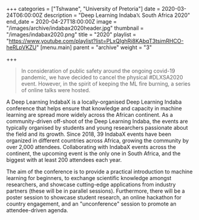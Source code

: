 +++
categories = ["Tshwane", "University of Pretoria"]
date = 2020-03-24T06:00:00Z
description = "Deep Learning Indaba𝕏 South Africa 2020"
end_date = 2020-04-27T18:00:00Z
image = "/images/archive/indabax2020header.jpg"
thumbnail = "/images/indabax2020.png"
title = "2020"
playlist = "https://www.youtube.com/playlist?list=PLxQIghRi8KAbqT3tsimRHCO-heRLpVKZU"
[menu.main]
parent = "archive"
weight = "3"

+++


> In consideration of public safety around the ongoing covid-19 pandemic, we have decided to cancel the physical #DLXSA2020 event. However, in the spirit of keeping the ML fire burning, a series of online talks were hosted.

A Deep Learning IndabaX is a locally-organised Deep Learning Indaba conference that helps ensure that knowledge and capacity in machine learning are spread more widely across the African continent. As a community-driven off-shoot of the Deep Learning Indaba, the events are typically organised by students and young researchers passionate about the field and its growth. Since 2018, 39 IndabaX events have been organized in different countries across Africa, growing the community by over 2,000 attendees. Collaborating with IndabaX events across the continent, the upcoming event is the only one in South Africa, and the biggest with at least 200 attendees each year.

The aim of the conference is to provide a practical introduction to machine learning for beginners, to exchange scientific knowledge amongst researchers, and showcase cutting-edge applications from industry partners (these will be in parallel sessions). Furthermore, there will be a poster session to showcase student research, an online hackathon for country engagement, and an "unconference" session to promote an attendee-driven agenda.

